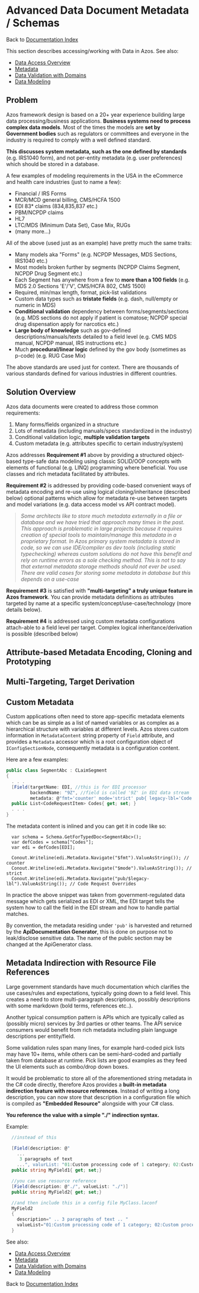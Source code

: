 ﻿# Advanced Data Document Metadata / Schemas
Back to [Documentation Index](/src/documentation-index.md)

This section describes accessing/working with Data in Azos.
See also:
- [Data Access Overview](readme.md) 
- [Metadata](metadata.md)
- [Data Validation with Domains](domains.md)
- [Data Modeling](modeling.md)


## Problem
Azos framework design is based on a 20+ year experience building large data processing/business applications. **Business systems
need to process complex data models**. Most of the times the models are **set by Government bodies** such as regulators or committees and
everyone in the industry is required to comply with a well defined standard.

**This discusses system metadata, such as the one defined by standards** (e.g. IRS1040 form), and not per-entity metadata (e.g. user preferences) which should be stored in a database.

A few examples of modeling requirements in the USA in the eCommerce and health care industries (just to name a few):

* Financial / IRS Forms 
* MCR/MCD general billing, CMS/HCFA 1500
* EDI 83* claims (834,835,837 etc.)
* PBM/NCPDP claims
* HL7
* LTC/MDS (Minimum Data Set), Case Mix, RUGs
* (many more...)

All of the above (used just as an example) have pretty much the same traits:

* Many models aka "Forms" (e.g. NCPDP Messages, MDS Sections, IRS1040 etc.)
* Most models broken further by segments (NCPDP Claims Segment, NCPDP Drug Segment etc.) 
* Each Segment has anywhere from a few to **more than a 100 fields** (e.g. MDS 2.0 Sections 'E'/'V', CMS/HCFA 802, CMS 1500)
* Required, min/max length, format, pick-list validations
* Custom data types such as **tristate fields** (e.g. dash, null/empty or numeric in MDS)
* **Conditional validation** dependency between forms/segments/sections (e.g. MDS sections do not apply if patient is comatose; NCPDP special drug dispensation apply for narcotics etc.)
* **Large body of knowledge** such as gov-defined descriptions/manuals/texts detailed to a field level (e.g. CMS MDS manual, NCPDP manual, IRS instructions etc.)
* Much **procedural/linear logic** defined by the gov body (sometimes as p-code) (e.g. RUG Case Mix)

The above standards are used just for context. There are thousands of various standards defined for various industries in 
different countries.

## Solution Overview
Azos data documents were created to address those common requirements:
1. Many forms/fields organized in a structure
2. Lots of metadata (including manuals/specs standardized in the industry)
3. Conditional validation logic, **multiple validation targets**
4. Custom metadata (e.g. attributes specific to certain industry/system)

Azos addresses **Requirement #1** above by providing a structured object-based type-safe data modeling using classic SOLID/OOP concepts with 
elements of functional (e.g. LINQ) programming where beneficial. You use classes and rich metadata facilitated by attributes.

**Requirement #2** is addressed by providing code-based convenient ways of metadata encoding and re-use using logical cloning/inheritance (described below) optional patterns which allow 
for metadata re-use between targets and model variations (e.g. data access model vs API contract model).

>*Some architects like to store much metadata externally in a file or database and we have tried that approach many times in the past.
This approach is problematic in large projects because it requires creation of special tools to maintain/manage this metadata in a proprietary format.
In Azos primary system metadata is stored in code, so we can use IDE/compiler as dev tools (including static typechecking) whereas
custom solutions do not have this benefit and rely on runtime errors as a sole checking method. This is not to say that external metadata storage
methods should not ever be used. There are valid cases for storing some metadata in database but this depends on a use-case*

**Requirement #3** is satisfied with **"multi-targeting" a truly unique feature in Azos framework**. You can provide metadata definitions as 
attributes targeted by name at a specific system/concept/use-case/technology (more details below).

**Requirement #4** is addressed using custom metadata configurations attach-able to a field level per target. Complex logical inheritance/derivation is possible (described below)

## Attribute-based Metadata Encoding, Cloning and Prototyping

## Multi-Targeting, Target Derivation

## Custom Metadata
Custom applications often need to store app-specific metadata elements which can be as simple as a list of named variables or as complex as a hierarchical structure with variables at different levels. Azos stores custom information in `MetadataContent` string property of `Field` attribute, and provides a `Metadata` accessor which is a root configuration object of `IConfigSectionNode`, consequently metadata is a configuration content.

Here are a few examples:
```csharp
public class SegmentAbc : CLaimSegment
{
  . . . 
  [Field(targetName: EDI, //this is for EDI processor
         backendName: "9Z", //field is called '9Z' in EDI data stream
         metadata: @"fmt='counter' mode='strict' pub{ legacy-lbl='Code Request Overrides'}")] 
  public List<CodeRequestItem> Codes{ get; set; } 
  . . . 
}  
```
The metadata content is inlined and you can get it in code like so:
```
  var schema = Schema.GetForTypedDoc<SegmentAbc>();
  var defCodes = schema["Codes"];
  var edi = defCodes[EDI];
  
  Conout.Writeline(edi.Metadata.Navigate("$fmt").ValueAsString()); // counter
  Conout.Writeline(edi.Metadata.Navigate("$mode").ValueAsString()); // strict
  Conout.Writeline(edi.Metadata.Navigate("pub/$legacy-lbl").ValueAsString()); // Code Request Overrides
```
In practice the above snippet was taken from government-regulated data message which gets serialized as EDI or XML, the EDI target tells the system how to call the field in the EDI stream and how to handle partial matches.

By convention, the metadata residing under `'pub'` is harvested and returned by the **ApiDocumentation Generator**, this is done on purpose not to leak/disclose sensitive data. The name of the public section may be changed at the ApiGenerator class. 



## Metadata Indirection with Resource File References
Large government standards have much documentation which clarifies the use cases/rules and expectations, typically going down to a field level.
This creates a need to store multi-paragraph descriptions, possibly descriptions with some markdown (bold terms, references etc..).

Another typical consumption pattern is APIs which are typically called as (possibly micro) services by 3rd parties or other teams.
The API service consumers would benefit from rich metadata including plain language descriptions per entity/field.

Some validation rules span many lines, for example hard-coded pick lists may have 10+ items, while others can be semi-hard-coded and partially taken from database at runtime.
Pick lists are good examples as they feed the UI elements such as combo/drop down boxes. 

It would be problematic to store all of the aforementioned string metadata in the C# code directly, therefore Azos provides a **built-in
metadata indirection feature with resource references**. Instead of writing a long description, you can now store that description in a 
configuration file which is compiled as **"Embedded Resource"** alongside with your C# class. 

**You reference the value with a simple "./" indirection syntax.**

Example:
```csharp
  //instead of this

  [Field(description: @"
    ...
     3 paragraphs of text
    ...", valurList: "01:Custom processing code of 1 category; 02:Custom processing code of 2 category")]
  public string MyField1{ get; set;}

  //you can use resource reference
  [Field(description: @"./", valueList: "./")]
  public string MyField2{ get; set;}

  //and then include this in a config file MyClass.laconf
  MyField2
  { 
    description=" .. 3 paragraphs of text .. "  
    valueList="01:Custom processing code of 1 category; 02:Custom processing code of 2 category" 
  }

```










See also:
- [Data Access Overview](readme.md)
- [Metadata](metadata.md)
- [Data Validation with Domains](domains.md)
- [Data Modeling](modeling.md)

Back to [Documentation Index](/src/documentation-index.md)
